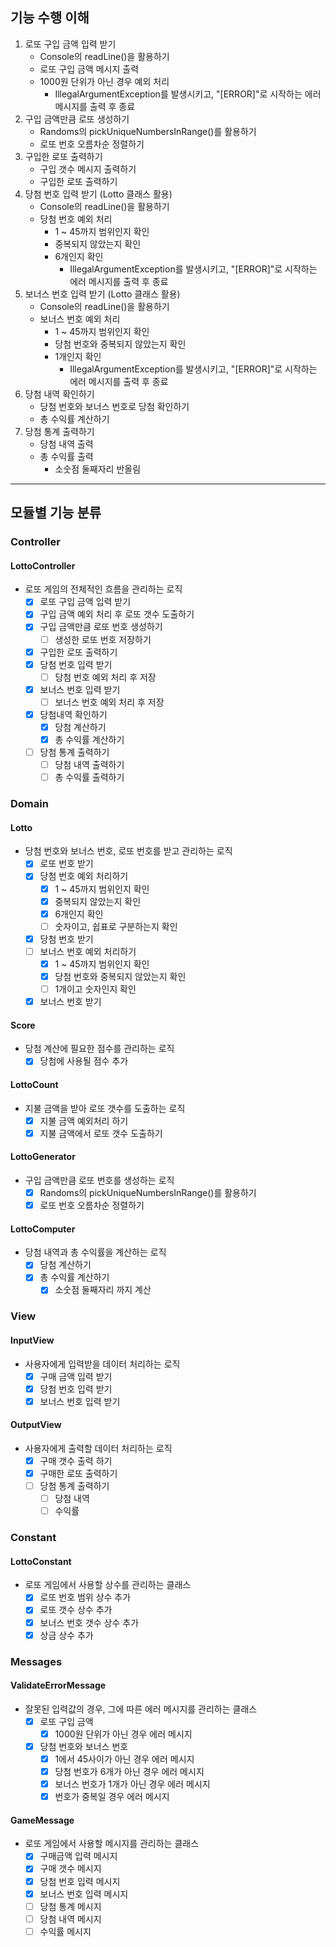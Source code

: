 ## 기능 수행 이해
1. 로또 구입 금액 입력 받기
   - Console의 readLine()을 활용하기
   - 로또 구입 금액 메시지 출력
   - 1000원 단위가 아닌 경우 예외 처리
     - IllegalArgumentException를 발생시키고, "[ERROR]"로 시작하는 에러 메시지를 출력 후 종료
2. 구입 금액만큼 로또 생성하기
   - Randoms의 pickUniqueNumbersInRange()를 활용하기
   - 로또 번호 오름차순 정렬하기
3. 구입한 로또 출력하기
   - 구입 갯수 메시지 출력하기
   - 구입한 로또 출력하기
4. 당첨 번호 입력 받기 (Lotto 클래스 활용)
   - Console의 readLine()을 활용하기
   - 당첨 번호 예외 처리
     - 1 ~ 45까지 범위인지 확인
     - 중복되지 않았는지 확인
     - 6개인지 확인
       - IllegalArgumentException를 발생시키고, "[ERROR]"로 시작하는 에러 메시지를 출력 후 종료
5. 보너스 번호 입력 받기 (Lotto 클래스 활용)
   - Console의 readLine()을 활용하기
   - 보너스 번호 예외 처리
     - 1 ~ 45까지 범위인지 확인
     - 당첨 번호와 중복되지 않았는지 확인
     - 1개인지 확인
       - IllegalArgumentException를 발생시키고, "[ERROR]"로 시작하는 에러 메시지를 출력 후 종료
6. 당첨 내역 확인하기
    - 당첨 번호와 보너스 번호로 당첨 확인하기
    - 총 수익률 계산하기
7. 당첨 통계 출력하기
    - 당첨 내역 출력
    - 총 수익률 출력
      - 소숫점 둘째자리 반올림
---
## 모듈별 기능 분류
### Controller
#### LottoController
- 로또 게임의 전체적인 흐름을 관리하는 로직
  - [x] 로또 구입 금액 입력 받기
  - [x] 구입 금액 예외 처리 후 로또 갯수 도출하기
  - [x] 구입 금액만큼 로또 번호 생성하기
    - [ ] 생성한 로또 번호 저장하기
  - [x] 구입한 로또 출력하기
  - [x] 당첨 번호 입력 받기
    - [ ] 당첨 번호 예외 처리 후 저장
  - [x] 보너스 번호 입력 받기
    - [ ] 보너스 번호 예외 처리 후 저장
  - [x] 당첨내역 확인하기
    - [x] 당첨 계산하기
    - [x] 총 수익률 계산하기
  - [ ] 당첨 통계 출력하기
    - [ ] 당첨 내역 출력하기
    - [ ] 총 수익률 출력하기
### Domain
#### Lotto
- 당첨 번호와 보너스 번호, 로또 번호를 받고 관리하는 로직
  - [x] 로또 번호 받기
  - [x] 당첨 번호 예외 처리하기
    - [x] 1 ~ 45까지 범위인지 확인
    - [x] 중복되지 않았는지 확인
    - [x] 6개인지 확인
    - [ ] 숫자이고, 쉽표로 구분하는지 확인
  - [x] 당첨 번호 받기
  - [ ] 보너스 번호 예외 처리하기
    - [x] 1 ~ 45까지 범위인지 확인
    - [x] 당첨 번호와 중복되지 않았는지 확인
    - [ ] 1개이고 숫자인지 확인
  - [x] 보너스 번호 받기
#### Score
- 당첨 계산에 필요한 점수를 관리하는 로직
  - [x] 당첨에 사용될 점수 추가
#### LottoCount
- 지불 금액을 받아 로또 갯수를 도출하는 로직
  - [x] 지불 금액 예외처리 하기
  - [x] 지불 금액에서 로또 갯수 도출하기
#### LottoGenerator
- 구입 금액만큼 로또 번호를 생성하는 로직
  - [x] Randoms의 pickUniqueNumbersInRange()를 활용하기
  - [x] 로또 번호 오름차순 정렬하기
#### LottoComputer
- 당첨 내역과 총 수익률을 계산하는 로직
  - [x] 당첨 계산하기
  - [x] 총 수익률 계산하기
    - [x] 소숫점 둘째자리 까지 계산
### View
#### InputView
- 사용자에게 입력받을 데이터 처리하는 로직
  - [x] 구매 금액 입력 받기
  - [x] 당첨 번호 입력 받기
  - [x] 보너스 번호 입력 받기
#### OutputView
- 사용자에게 출력할 데이터 처리하는 로직
  - [x] 구매 갯수 출력 하기
  - [x] 구매한 로또 출력하기
  - [ ] 당첨 통계 출력하기
    - [ ] 당첨 내역
    - [ ] 수익률
### Constant
#### LottoConstant 
- 로또 게임에서 사용할 상수를 관리하는 클래스
  - [x] 로또 번호 범위 상수 추가
  - [x] 로또 갯수 상수 추가
  - [x] 보너스 번호 갯수 상수 추가
  - [x] 상금 상수 추가
### Messages
#### ValidateErrorMessage
- 잘못된 입력값의 경우, 그에 따른 에러 메시지를 관리하는 클래스
  - [x] 로또 구입 금액
    - [x] 1000원 단위가 아닌 경우 에러 메시지
  - [x] 당첨 번호와 보너스 번호
    - [x] 1에서 45사이가 아닌 경우 에러 메시지
    - [x] 당첨 번호가 6개가 아닌 경우 에러 메시지
    - [x] 보너스 번호가 1개가 아닌 경우 에러 메시지
    - [x] 번호가 중복일 경우 에러 메시지
#### GameMessage
- 로또 게임에서 사용할 메시지를 관리하는 클래스
  - [x] 구매금액 입력 메시지
  - [x] 구매 갯수 메시지
  - [x] 당첨 번호 입력 메시지
  - [x] 보너스 번호 입력 메시지
  - [ ] 당첨 통계 메시지
  - [ ] 당첨 내역 메시지
  - [ ] 수익률 메시지